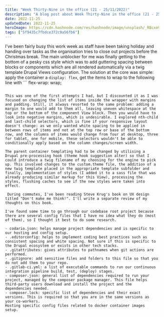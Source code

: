 ```yaml
---
title: "Week Thirty-Nine in the office (21 - 25/11/2022)"
description: "A blog post about Week Thirty-Nine in the office (21 - 25/11/2022)"
date: 2022-11-25
updatedDate: 2022-11-25
heroImage: https://cdn.hashnode.com/res/hashnode/image/unsplash/_RBcxo9AU-U/upload/v1669364836538/ghU278qbj.jpeg
tags: ["5f9435c7fbdce372c9a56fb6"]
---
```


I've been fairly busy this work week as staff have been taking holiday and handing over tasks as the organisation tries to close out projects before the Christmas break. The main unblocker for me was finally getting to the bottom of a pesky css style which was to add guttering spacing between blocks or components which are all rendered automatically via a twig template Drupal Views configuration. The solution at the core was simple: apply the container a ```
display: flex
```, get the items to wrap to the following line with ```
flex-wrap: wrap;
```, and you can add additional styles to make the layout more pleasing, like justify-content. 

This was one of the first attempts I had, but I discounted it as I was focused on changing the list of items inside the wrapper with margins and padding. Still, it always resorted to the same problem: adding a margin to one would add to them all, leaving uneven whitespace at the top or the bottom of the component View block. Then you would have to look into negative margins, which is undesirable. I explored nth-child and last-child selectors, which is fine if your responsive layout doesn't change: as we only wanted white spacing to be applied in between rows of items and not at the top row or base of the bottom row, and the columns of items would change from four at desktop, three for tablet, one for mobile, these selectors wouldn't be able to conditionally apply based on the column changes/screen width.

The parent container templating had to be changed by utilising a Drupal pre-processing hook (theme hook suggestion alter) so that I could introduce a twig filename of my choosing for the engine to pick up. This involved changes to the custom.theme file, the addition of a new twig template placed in the appropriate template subfolder and finally, implementation of styles (I added it to a sass file that was already producing similar markup for this View), processing the styles, flushing caches to see if the new styles were taken into effect.

 During commutes, I've been reading Steve Krug's book on UX design titled "Don't make me think!". I'll write a separate review of my thoughts on this book. 

I've found some time to go through our codebase root project because there are several config files that I have no idea what they do (most of them), so I thought it best to do some research.

- codario.json: helps manage project dependencies and is specific to our hosting and config setup.
- .editorconfig: helps to implement coding best practices such as consistent spacing and white spacing. Not sure if this is specific to the Drupal ecosystem or exists in other tech stacks.
- .gitattributes: gives attributes to pathnames when git actions are performed.
- .gitignore: add sensitive files and folders to this file so that you do not add them to your repo.
- .gitlab-ci.yml: a list of executable commands to run our continuous integration pipeline build, test, (deploy) stages.
- composer.json: general list of dependencies required to run your project, managed by the composer package manager. This file helps third-party users download and install the project and the dependencies needed.
- composer.lock: specific list of dependencies and their exact versions. This is required so that you are in the same versions as your co-workers.
Hosting specific config files related to docker container images setup.
